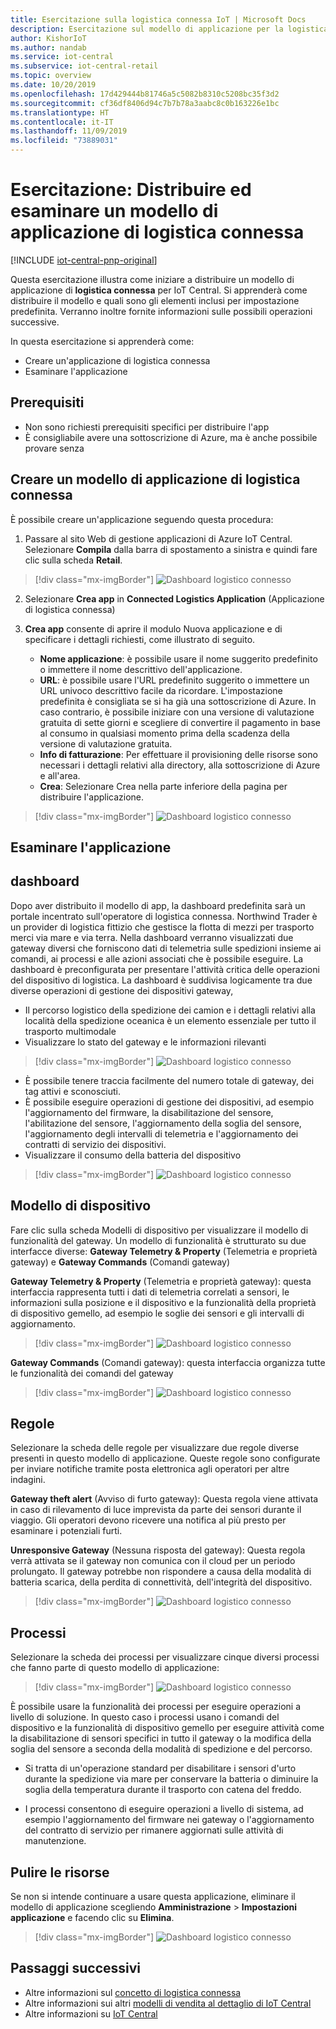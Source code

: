```yaml
---
title: Esercitazione sulla logistica connessa IoT | Microsoft Docs
description: Esercitazione sul modello di applicazione per la logistica connessa IoT per IoT Central
author: KishorIoT
ms.author: nandab
ms.service: iot-central
ms.subservice: iot-central-retail
ms.topic: overview
ms.date: 10/20/2019
ms.openlocfilehash: 17d429444b81746a5c5082b8310c5208bc35f3d2
ms.sourcegitcommit: cf36df8406d94c7b7b78a3aabc8c0b163226e1bc
ms.translationtype: HT
ms.contentlocale: it-IT
ms.lasthandoff: 11/09/2019
ms.locfileid: "73889031"
---
```

# <a name="tutorial-deploy-and-walk-through-a-connected-logistics-application-template"></a>Esercitazione: Distribuire ed esaminare un modello di applicazione di logistica connessa

[!INCLUDE [iot-central-pnp-original](../../../includes/iot-central-pnp-original-note.md)]

Questa esercitazione illustra come iniziare a distribuire un modello di applicazione di **logistica connessa** per IoT Central. Si apprenderà come distribuire il modello e quali sono gli elementi inclusi per impostazione predefinita. Verranno inoltre fornite informazioni sulle possibili operazioni successive.

In questa esercitazione si apprenderà come: 
* Creare un'applicazione di logistica connessa 
* Esaminare l'applicazione 

## <a name="prerequisites"></a>Prerequisiti
* Non sono richiesti prerequisiti specifici per distribuire l'app
* È consigliabile avere una sottoscrizione di Azure, ma è anche possibile provare senza

## <a name="create-connected-logistics-application-template"></a>Creare un modello di applicazione di logistica connessa
È possibile creare un'applicazione seguendo questa procedura:
1. Passare al sito Web di gestione applicazioni di Azure IoT Central. Selezionare **Compila** dalla barra di spostamento a sinistra e quindi fare clic sulla scheda **Retail**.

> [!div class="mx-imgBorder"]
> ![Dashboard logistico connesso](./media/tutorial-iot-central-connected-logistics/iotc-retail-homepage.png)

2. Selezionare **Crea app** in **Connected Logistics Application** (Applicazione di logistica connessa)

3. **Crea app** consente di aprire il modulo Nuova applicazione e di specificare i dettagli richiesti, come illustrato di seguito.
   * **Nome applicazione**: è possibile usare il nome suggerito predefinito o immettere il nome descrittivo dell'applicazione.
   * **URL**: è possibile usare l'URL predefinito suggerito o immettere un URL univoco descrittivo facile da ricordare. L'impostazione predefinita è consigliata se si ha già una sottoscrizione di Azure. In caso contrario, è possibile iniziare con una versione di valutazione gratuita di sette giorni e scegliere di convertire il pagamento in base al consumo in qualsiasi momento prima della scadenza della versione di valutazione gratuita.
   * **Info di fatturazione**: Per effettuare il provisioning delle risorse sono necessari i dettagli relativi alla directory, alla sottoscrizione di Azure e all'area.
   * **Crea**: Selezionare Crea nella parte inferiore della pagina per distribuire l'applicazione.

> [!div class="mx-imgBorder"]
> ![Dashboard logistico connesso](./media/tutorial-iot-central-connected-logistics/connected-logistics-app-create.png)

## <a name="walk-through-the-application"></a>Esaminare l'applicazione 

## <a name="dashboard"></a>dashboard

Dopo aver distribuito il modello di app, la dashboard predefinita sarà un portale incentrato sull'operatore di logistica connessa. Northwind Trader è un provider di logistica fittizio che gestisce la flotta di mezzi per trasporto merci via mare e via terra. Nella dashboard verranno visualizzati due gateway diversi che forniscono dati di telemetria sulle spedizioni insieme ai comandi, ai processi e alle azioni associati che è possibile eseguire. La dashboard è preconfigurata per presentare l'attività critica delle operazioni del dispositivo di logistica.
La dashboard è suddivisa logicamente tra due diverse operazioni di gestione dei dispositivi gateway, 
   * Il percorso logistico della spedizione dei camion e i dettagli relativi alla località della spedizione oceanica è un elemento essenziale per tutto il trasporto multimodale
   * Visualizzare lo stato del gateway e le informazioni rilevanti 

> [!div class="mx-imgBorder"]
> ![Dashboard logistico connesso](./media/tutorial-iot-central-connected-logistics/connected-logistics-dashboard1.png)

   * È possibile tenere traccia facilmente del numero totale di gateway, dei tag attivi e sconosciuti.
   * È possibile eseguire operazioni di gestione dei dispositivi, ad esempio l'aggiornamento del firmware, la disabilitazione del sensore, l'abilitazione del sensore, l'aggiornamento della soglia del sensore, l'aggiornamento degli intervalli di telemetria e l'aggiornamento dei contratti di servizio dei dispositivi.
   * Visualizzare il consumo della batteria del dispositivo

> [!div class="mx-imgBorder"]
> ![Dashboard logistico connesso](./media/tutorial-iot-central-connected-logistics/connected-logistics-dashboard2.png)

## <a name="device-template"></a>Modello di dispositivo

Fare clic sulla scheda Modelli di dispositivo per visualizzare il modello di funzionalità del gateway. Un modello di funzionalità è strutturato su due interfacce diverse: **Gateway Telemetry & Property** (Telemetria e proprietà gateway) e **Gateway Commands** (Comandi gateway)

**Gateway Telemetry & Property** (Telemetria e proprietà gateway): questa interfaccia rappresenta tutti i dati di telemetria correlati a sensori, le informazioni sulla posizione e il dispositivo e la funzionalità della proprietà di dispositivo gemello, ad esempio le soglie dei sensori e gli intervalli di aggiornamento.

> [!div class="mx-imgBorder"]
> ![Dashboard logistico connesso](./media/tutorial-iot-central-connected-logistics/connected-logistics-devicetemplate1.png)

**Gateway Commands** (Comandi gateway): questa interfaccia organizza tutte le funzionalità dei comandi del gateway

> [!div class="mx-imgBorder"]
> ![Dashboard logistico connesso](./media/tutorial-iot-central-connected-logistics/connected-logistics-devicetemplate2.png)

## <a name="rules"></a>Regole
Selezionare la scheda delle regole per visualizzare due regole diverse presenti in questo modello di applicazione. Queste regole sono configurate per inviare notifiche tramite posta elettronica agli operatori per altre indagini.
 
**Gateway theft alert** (Avviso di furto gateway): Questa regola viene attivata in caso di rilevamento di luce imprevista da parte dei sensori durante il viaggio. Gli operatori devono ricevere una notifica al più presto per esaminare i potenziali furti.
 
**Unresponsive Gateway** (Nessuna risposta del gateway): Questa regola verrà attivata se il gateway non comunica con il cloud per un periodo prolungato. Il gateway potrebbe non rispondere a causa della modalità di batteria scarica, della perdita di connettività, dell'integrità del dispositivo.

> [!div class="mx-imgBorder"]
> ![Dashboard logistico connesso](./media/tutorial-iot-central-connected-logistics/connected-logistics-rules.png)

## <a name="jobs"></a>Processi
Selezionare la scheda dei processi per visualizzare cinque diversi processi che fanno parte di questo modello di applicazione:

> [!div class="mx-imgBorder"]
> ![Dashboard logistico connesso](./media/tutorial-iot-central-connected-logistics/connected-logistics-jobs.png)

È possibile usare la funzionalità dei processi per eseguire operazioni a livello di soluzione. In questo caso i processi usano i comandi del dispositivo e la funzionalità di dispositivo gemello per eseguire attività come la disabilitazione di sensori specifici in tutto il gateway o la modifica della soglia del sensore a seconda della modalità di spedizione e del percorso. 
   * Si tratta di un'operazione standard per disabilitare i sensori d'urto durante la spedizione via mare per conservare la batteria o diminuire la soglia della temperatura durante il trasporto con catena del freddo. 
 
   * I processi consentono di eseguire operazioni a livello di sistema, ad esempio l'aggiornamento del firmware nei gateway o l'aggiornamento del contratto di servizio per rimanere aggiornati sulle attività di manutenzione.

## <a name="clean-up-resources"></a>Pulire le risorse
Se non si intende continuare a usare questa applicazione, eliminare il modello di applicazione scegliendo **Amministrazione** > **Impostazioni applicazione** e facendo clic su **Elimina**.

> [!div class="mx-imgBorder"]
> ![Dashboard logistico connesso](./media/tutorial-iot-central-connected-logistics/connected-logistics-cleanup.png)

## <a name="next-steps"></a>Passaggi successivi
* Altre informazioni sul [concetto di logistica connessa](./architecture-connected-logistics-pnp.md)
* Altre informazioni sui altri [modelli di vendita al dettaglio di IoT Central](./overview-iot-central-retail-pnp.md)
* Altre informazioni su [IoT Central](../preview/overview-iot-central.md)
